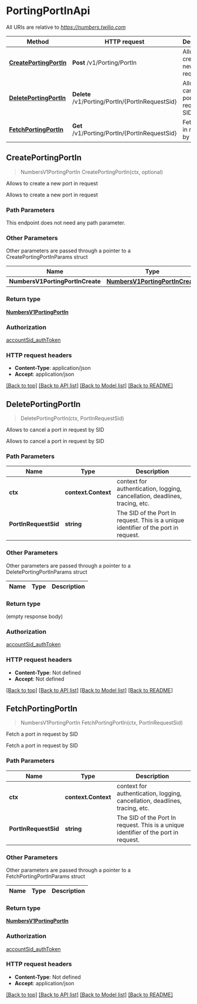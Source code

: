 # PortingPortInApi

All URIs are relative to *https://numbers.twilio.com*

Method | HTTP request | Description
------------- | ------------- | -------------
[**CreatePortingPortIn**](PortingPortInApi.md#CreatePortingPortIn) | **Post** /v1/Porting/PortIn | Allows to create a new port in request
[**DeletePortingPortIn**](PortingPortInApi.md#DeletePortingPortIn) | **Delete** /v1/Porting/PortIn/{PortInRequestSid} | Allows to cancel a port in request by SID
[**FetchPortingPortIn**](PortingPortInApi.md#FetchPortingPortIn) | **Get** /v1/Porting/PortIn/{PortInRequestSid} | Fetch a port in request by SID



## CreatePortingPortIn

> NumbersV1PortingPortIn CreatePortingPortIn(ctx, optional)

Allows to create a new port in request

Allows to create a new port in request

### Path Parameters

This endpoint does not need any path parameter.

### Other Parameters

Other parameters are passed through a pointer to a CreatePortingPortInParams struct


Name | Type | Description
------------- | ------------- | -------------
**NumbersV1PortingPortInCreate** | [**NumbersV1PortingPortInCreate**](NumbersV1PortingPortInCreate.md) | 

### Return type

[**NumbersV1PortingPortIn**](NumbersV1PortingPortIn.md)

### Authorization

[accountSid_authToken](../README.md#accountSid_authToken)

### HTTP request headers

- **Content-Type**: application/json
- **Accept**: application/json

[[Back to top]](#) [[Back to API list]](../README.md#documentation-for-api-endpoints)
[[Back to Model list]](../README.md#documentation-for-models)
[[Back to README]](../README.md)


## DeletePortingPortIn

> DeletePortingPortIn(ctx, PortInRequestSid)

Allows to cancel a port in request by SID

Allows to cancel a port in request by SID

### Path Parameters


Name | Type | Description
------------- | ------------- | -------------
**ctx** | **context.Context** | context for authentication, logging, cancellation, deadlines, tracing, etc.
**PortInRequestSid** | **string** | The SID of the Port In request. This is a unique identifier of the port in request.

### Other Parameters

Other parameters are passed through a pointer to a DeletePortingPortInParams struct


Name | Type | Description
------------- | ------------- | -------------

### Return type

 (empty response body)

### Authorization

[accountSid_authToken](../README.md#accountSid_authToken)

### HTTP request headers

- **Content-Type**: Not defined
- **Accept**: Not defined

[[Back to top]](#) [[Back to API list]](../README.md#documentation-for-api-endpoints)
[[Back to Model list]](../README.md#documentation-for-models)
[[Back to README]](../README.md)


## FetchPortingPortIn

> NumbersV1PortingPortIn FetchPortingPortIn(ctx, PortInRequestSid)

Fetch a port in request by SID

Fetch a port in request by SID

### Path Parameters


Name | Type | Description
------------- | ------------- | -------------
**ctx** | **context.Context** | context for authentication, logging, cancellation, deadlines, tracing, etc.
**PortInRequestSid** | **string** | The SID of the Port In request. This is a unique identifier of the port in request.

### Other Parameters

Other parameters are passed through a pointer to a FetchPortingPortInParams struct


Name | Type | Description
------------- | ------------- | -------------

### Return type

[**NumbersV1PortingPortIn**](NumbersV1PortingPortIn.md)

### Authorization

[accountSid_authToken](../README.md#accountSid_authToken)

### HTTP request headers

- **Content-Type**: Not defined
- **Accept**: application/json

[[Back to top]](#) [[Back to API list]](../README.md#documentation-for-api-endpoints)
[[Back to Model list]](../README.md#documentation-for-models)
[[Back to README]](../README.md)

